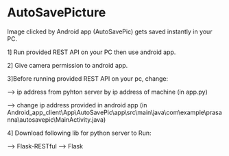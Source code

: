 # AutoSavePicture
 
Image clicked by Android app (AutoSavePic) gets saved instantly in your PC.

1] Run provided REST API on your PC then use android app.

2] Give camera permission to android app.


3]Before running provided REST API on your pc, change:

--> ip address from pyhton server by ip address of machine (in app.py)

--> change ip address provided in android app (in Android_app_client\App\AutoSavePic\app\src\main\java\com\example\prasanna\autosavepic\MainActivity.java)
 
4] Download following lib for python server to Run:

--> Flask-RESTful
--> Flask

